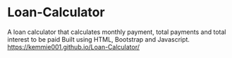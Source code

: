 # Loan-Calculator
A loan calculator that calculates monthly payment, total payments and total interest to be paid
Built using HTML, Bootstrap and Javascript.
https://kemmie001.github.io/Loan-Calculator/
